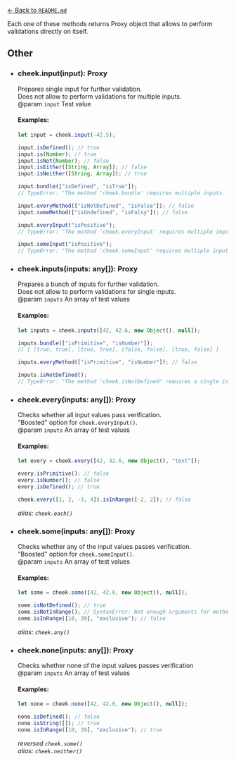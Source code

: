 [← Back to `README.md`](../README.md)

Each one of these methods returns Proxy object that allows to perform validations directly on itself.

## Other
- ### cheek.input(input): Proxy
  Prepares single input for further validation.  
  Does not allow to perform validations for multiple inputs.  
  @param `input` Test value  

  #### Examples:
  ```javascript
  let input = cheek.input(-42.5);

  input.isDefined(); // true
  input.is(Number); // true
  input.isNot(Number); // false
  input.isEither([String, Array]); // false
  input.isNeither([String, Array]); // true

  input.bundle(["isDefined", "isTrue"]);
  // TypeError: "The method 'cheek.bundle' requires multiple inputs. Use 'cheek.inputs( ... ).bundle' instead"

  input.everyMethod(["isNotDefined", "isFalse"]); // false
  input.someMethod(["isUndefined", "isFalsy"]); // false

  input.everyInput("isPositive");
  // TypeError: "The method 'cheek.everyInput' requires multiple inputs. Use 'cheek.inputs( ... ).everyInput' instead"

  input.someInput("isPositive");
  // TypeError: "The method 'cheek.someInput' requires multiple inputs. Use 'cheek.inputs( ... ).someInput' instead"
  ```

- ### cheek.inputs(inputs: any[]): Proxy
  Prepares a bunch of inputs for further validation.  
  Does not allow to perform validations for single inputs.  
  @param `inputs` An array of test values  

  #### Examples:
  ```javascript
  let inputs = cheek.inputs([42, 42.6, new Object(), null]);

  inputs.bundle(["isPrimitive", "isNumber"]);
  // [ [true, true], [true, true], [false, false], [true, false] ]

  inputs.everyMethod(["isPrimitive", "isNumber"]); // false

  inputs.isNotDefined();
  // TypeError: "The method 'cheek.isNotDefined' requires a single input. Use 'cheek.input( ... ).isNotDefined' instead"
  ``` 

- ### cheek.every(inputs: any[]): Proxy
  Checks whether all input values pass verification.  
  "Boosted" option for `cheek.everyInput()`.  
  @param `inputs` An array of test values  

  #### Examples:
  ```javascript
  let every = cheek.every([42, 42.6, new Object(), "text"]);

  every.isPrimitive(); // false
  every.isNumber(); // false
  every.isDefined(); // true

  cheek.every([1, 2, -3, 4]).isInRange([-2, 2]); // false
  ``` 

  _alias: `cheek.each()`_  

- ### cheek.some(inputs: any[]): Proxy
  Checks whether any of the input values passes verification.  
  "Boosted" option for `cheek.someInput()`.  
  @param `inputs` An array of test values  

  #### Examples:
  ```javascript
  let some = cheek.some([42, 42.6, new Object(), null]);
  
  some.isNotDefined(); // true
  some.isNotInRange(); // SyntaxError: Not enough arguments for method 'cheek.isNotInRange' to proceed
  some.isInRange([10, 39], "exclusive"); // false
  ``` 

  _alias: `cheek.any()`_  

- ### cheek.none(inputs: any[]): Proxy
  Checks whether none of the input values passes verification  
  @param `inputs` An array of test values  

  #### Examples:
  ```javascript
  let none = cheek.none([42, 42.6, new Object(), null]);

  none.isDefined(); // false
  none.isString([]); // true
  none.isInRange([10, 39], "exclusive"); // true
  ``` 

  _reversed `cheek.some()`_  
  _alias: `cheek.neither()`_  
